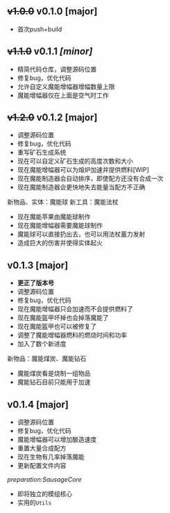 ## <s>v1.0.0</s> v0.1.0 [major]

- 首次push+build

## <s>v1.1.0</s> v0.1.1 *[minor]*

- 精简代码仓库，调整源码位置
- 修复bug，优化代码
- 允许自定义魔能增幅器增幅数量上限
- 魔能增幅器仅在上面是空气时工作

## <s>v1.2.0</s> v0.1.2 [major]

- 调整源码位置
- 修复bug，优化代码
- 重写矿石生成系统
- 现在可以自定义矿石生成的高度次数和大小
- 现在魔能增幅器可以为熔炉加速并提供燃料[WIP]
- 现在魔能制造器会自动排序，即使配方还没有合成一次
- 现在魔能制造器会更快地失去能量当配方不正确

新物品、实体：魔能球
新工具：魔能法杖

- 现在魔能苹果由魔能球制作
- 现在魔能增幅器需要魔能球制作
- 魔能球可以直接扔出去，也可以用法杖蓄力发射
- 造成巨大的伤害并使得实体起火

## v0.1.3 [major]

- **更正了版本号**
- 调整源码位置
- 修复bug，优化代码
- 现在魔能增幅器只会加速而不会提供燃料了
- 现在魔能盔甲坏掉也会掉落魔能了
- 现在魔能盔甲也可以被修复了
- 调整了魔能增幅器燃料的燃烧时间和功率
- 加入了数个新进度

新物品：魔能煤炭、魔能钻石

- 魔能煤炭看是烧制一组物品
- 魔能钻石目前只能用于加速

## v0.1.4 [major]

- 调整源码位置
- 修复bug，优化代码
- 魔能增幅器可以增加酿造速度
- 重置大量合成配方
- 现在生物有几率掉落魔能
- 更新配置文件内容

*preparation:SausageCore*

- 即将独立的模组核心
- 实用的`Utils`
